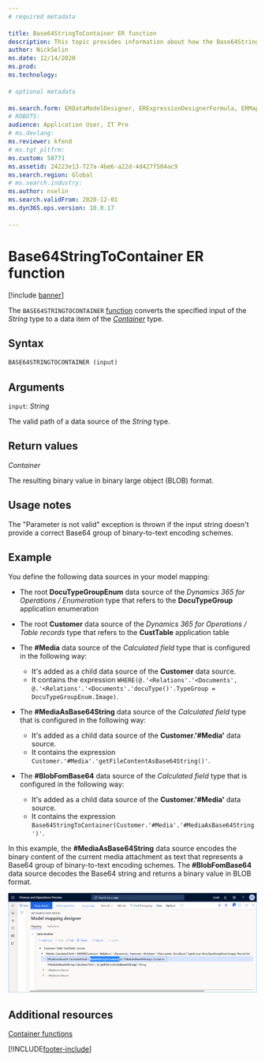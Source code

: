 ```yaml
---
# required metadata

title: Base64StringToContainer ER function
description: This topic provides information about how the Base64StringToContainer Electronic reporting (ER) function is used.
author: NickSelin
ms.date: 12/14/2020
ms.prod: 
ms.technology: 

# optional metadata

ms.search.form: ERDataModelDesigner, ERExpressionDesignerFormula, ERMappedFormatDesigner, ERModelMappingDesigner
# ROBOTS: 
audience: Application User, IT Pro
# ms.devlang: 
ms.reviewer: kfend
# ms.tgt_pltfrm: 
ms.custom: 58771
ms.assetid: 24223e13-727a-4be6-a22d-4d427f504ac9
ms.search.region: Global
# ms.search.industry: 
ms.author: nselin
ms.search.validFrom: 2020-12-01
ms.dyn365.ops.version: 10.0.17

---
```


# Base64StringToContainer ER function

[!include [banner](../includes/banner.md)]

The `BASE64STRINGTOCONTAINER` [function](er-formula-language.md#Functions) converts the specified input of the *String* type to a data item of the *[Container](er-functions-category-container.md)* type.

## Syntax

```vb
BASE64STRINGTOCONTAINER (input)
```

## Arguments

`input`: *String*

The valid path of a data source of the *String* type.

## Return values

*Container*

The resulting binary value in binary large object (BLOB) format.

## Usage notes

The "Parameter is not valid" exception is thrown if the input string doesn't provide a correct Base64 group of binary-to-text encoding schemes.

## Example

You define the following data sources in your model mapping:

- The root **DocuTypeGroupEnum** data source of the *Dynamics 365 for Operations / Enumeration* type that refers to the **DocuTypeGroup** application enumeration
- The root **Customer** data source of the *Dynamics 365 for Operations / Table records* type that refers to the **CustTable** application table
- The **\#Media** data source of the *Calculated field* type that is configured in the following way:

    - It's added as a child data source of the **Customer** data source.
    - It contains the expression `WHERE(@.'<Relations'.'<Documents', @.'<Relations'.'<Documents'.'docuType()'.TypeGroup = DocuTypeGroupEnum.Image)`.

- The **\#MediaAsBase64String** data source of the *Calculated field* type that is configured in the following way:

    - It's added as a child data source of the **Customer.'\#Media'** data source.
    - It contains the expression `Customer.'#Media'.'getFileContentAsBase64String()'`.

- The **\#BlobFomBase64** data source of the *Calculated field* type that is configured in the following way:

    - It's added as a child data source of the **Customer.'\#Media'** data source.
    - It contains the expression `Base64StringToContainer(Customer.'#Media'.'#MediaAsBase64String')'`.

In this example, the **\#MediaAsBase64String** data source encodes the binary content of the current media attachment as text that represents a Base64 group of binary-to-text encoding schemes. The **\#BlobFomBase64** data source decodes the Base64 string and returns a binary value in BLOB format.

![Sample data sources on the ER Model mapping designer page.](./media/er-functions-container-base64stringtocontainer-1.png)

## Additional resources

[Container functions](er-functions-category-container.md)


[!INCLUDE[footer-include](../../../includes/footer-banner.md)]
